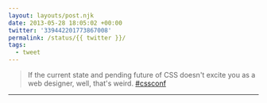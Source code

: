 ```yaml
---
layout: layouts/post.njk
date: 2013-05-28 18:05:02 +00:00
twitter: '339442201773867008'
permalink: /status/{{ twitter }}/
tags: 
  - tweet
---
```


> If the current state and pending future of CSS doesn't excite you as a web designer, well, that's weird. [#cssconf](https://twitter.com/hashtag/cssconf)

---
